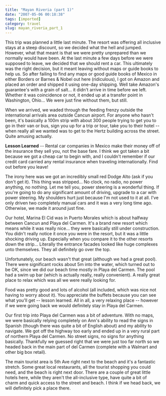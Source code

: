 ```yaml
---
title: "Mayan Riveria (part 1)"
date: "2007-05-06 00:18:38"
tags: [imported]
category: travel
slug: mayan_riveria_part_1
---
```


This trip was planned a little last minute. The resort was offering all
inclusive stays at a steep discount, so we decided what the hell and jumped.
However, what that meant is that we were pretty unprepared than we normally
would have been. At the last minute a few days before we were supposed to leave,
we decided that we should rent a car. This ultimately was the right decision,
but it meant leaving without maps or guide books to help us. So after failing to
find any maps or good guide books of Mexico in either Borders or Barnes & Nobel
out here (ridiculous), I got on Amazon and placed an order and shipped it using
one-day shipping. Well take Amazon's guarantee's with a grain of salt... it
didn't arrive in time before we left. Whether it was coincidence or not, it
ended up at a transfer point in Washington, Ohio... We were just fine without
them, but still.

When we arrived, we waded through the feeding frenzy outside the international
arrivals area outside Cancun airport. For anyone who hasn't been, it's basically
a 100m strip with about 300 people trying to get you to go in their van or bus,
sign you up for a trip or tour, take you to their hotel -- when really all we
wanted was to get to the Hertz building across the street. Quite amusing
actually.

<strong>Lesson Learned</strong> -- Rental car companies in Mexico make their
money off of the insurance they sell you, not the base fare. I think we got
taken a bit because we got a cheap car to begin with, and I couldn't remember if
our credit card carried any rental insurance when traveling internationally.
Find out before you leave!

The irony here was we got an incredibly small red Dodge Alto (ask if you don't
get it). This thing was stripped... No clock, no radio, no power anything, no
nothing. Let me tell you, power steering is a wonderful thing. If you're going
to do any significant amount of driving, upgrade to a car with power steering.
My shoulders hurt just because I'm not used to it at all. I've only driven two
completely manual cars and it was a very long time ago. Otherwise, we made it
around just fine.

Our hotel, Marina El Cid was in Puerto Morales which is about halfway between
Cancun and Playa del Carmen. It's a brand new resort which means while it was
really nice... they were basically still under construction. You didn't really
notice it once you were in the resort, but it was a little shocking driving up.
Especially when you compare it to the other resorts down the strip... Literally
the entrance facades looked like huge complexes unto themselves. They all
definitely go over the top.

Unfortunately, our beach wasn't that great (although we had a great pool). There
were significant rocks about 5m into the water, which turned out to be OK, since
we did our beach time mostly in Playa del Carmen. The pool had a swim up bar
(which is actually really, really convenient). A really great place to relax
which was all we were really looking for.

Food was pretty good and lots of alcohol (all included, which was nice not
having to worry about it). You appreciate the buffets because you can see what
you'll get -- lesson learned. All in all, a very relaxing place -- however if we
were going back we would definitely stay in Playa del Carmen.

Our first trip into Playa del Carmen was a bit of adventure. With no maps, we
were basically relying completely on Ann's ability to read the signs in Spanish
(though there was quite a bit of English about) and my ability to navigate. We
got off the highway too early and ended up in a very rural part of northern
Playa del Carmen. No street signs, no signs for anything basically. Thankfully
we guessed right that we were just too far north so we headed back in the main
part of del Carmen (complete with a Walmart and other big box retail).

The main tourist area is 5th Ave right next to the beach and it's a fantastic
stretch. Some great local restaurants, all the tourist shopping you could need,
and the beach is right next door. There are a couple of great little hotels
here, while they aren't the all-inclusive type, have quite a bit of charm and
quick access to the street and beach. I think if we head back, we will
definitely pick a place there.
